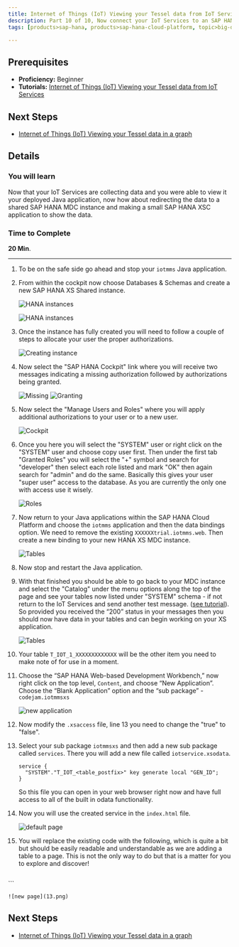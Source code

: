 ```yaml
---
title: Internet of Things (IoT) Viewing your Tessel data from IoT Services through SAP HANA XS
description: Part 10 of 10, Now connect your IoT Services to an SAP HANA MDC instance and show the data using SAP HANA XS
tags: [products>sap-hana, products>sap-hana-cloud-platform, topic>big-data, topic>internet-of-things, tutorial>beginner ]

---
```


## Prerequisites  
 - **Proficiency:** Beginner
 - **Tutorials:** [Internet of Things (IoT) Viewing your Tessel data from IoT Services](http://go.sap.com/developer/tutorials/iot-part9-hcp-services-viewdata.html)

## Next Steps
 - [Internet of Things (IoT) Viewing your Tessel data in a graph](http://go.sap.com/developer/tutorials/iot-part12-hcp-services-xsgraph.html)



## Details
### You will learn  
Now that your IoT Services are collecting data and you were able to view it your deployed Java application, now how about redirecting the data to a shared SAP HANA MDC instance and making a small SAP HANA XSC application to show the data.  


### Time to Complete
**20 Min**.

---

1. To be on the safe side go ahead and stop your `iotmms` Java application.


2. From within the cockpit now choose Databases & Schemas and create a new SAP HANA XS Shared instance. 

    ![HANA instances](1.png)

    ![HANA instances](2.png)

3. Once the instance has fully created you will need to follow a couple of steps to allocate your user the proper authorizations.

	![Creating instance](3.png) 

4. Now select the "SAP HANA Cockpit" link where you will receive two messages indicating a missing authorization followed by authorizations being granted.

	![Missing](4.png) 
	![Granting](5.png) 
	
5. Now select the "Manage Users and Roles" where you will apply additional authorizations to your user or to a new user.

	![Cockpit](6.png) 

6. Once you here you will select the "SYSTEM" user or right click on the "SYSTEM" user and choose copy user first. Then under the first tab "Granted Roles" you will select the "+" symbol and search for "developer" then select each role listed and mark "OK" then again search for "admin" and do the same. Basically this gives your user "super user" access to the database. As you are currently the only one with access use it wisely.

	![Roles](7.png) 

7. Now return to your Java applications within the SAP HANA Cloud Platform and choose the `iotmms` application and then the data bindings option. We need to remove the existing `XXXXXXtrial.iotmms.web`. Then create a  new binding to your new HANA XS MDC instance.

	![Tables](8.png)

7. Now stop and restart the Java application.

8. With that finished you should be able to go back to your MDC instance and select the "Catalog" under the menu options along the top of the page and see your tables now listed under "SYSTEM" schema - if not return to the IoT Services and send another test message. ([see tutorial](http://go.sap.com/developer/tutorials/iot-part7-add-device.html)). So provided you received the “200” status in your messages then you should now have data in your tables and can begin working on your XS application.

	![Tables](9.png) 

9. Your table `T_IOT_1_XXXXXXXXXXXXX` will be the other item you need to make note of for use in a moment. 

10. Choose the “SAP HANA Web-based Development Workbench,” now right click on the top level, `Content`, and choose “New Application”. Choose the “Blank Application” option and the “sub package” - `codejam.iotmmsxs`

	![new application](14.png)

11. Now modify the `.xsaccess` file, line 13 you need to change the "true" to "false".

12. Select your sub package `iotmmsxs` and then add a new sub package called `services`. There you will add a new file called `iotservice.xsodata`.

	```
	service {
	  "SYSTEM"."T_IOT_<table_postfix>" key generate local "GEN_ID";
	}
	```

	So this file you can open in your web browser right now and have full access to all of the built in odata functionality.

13. Now you will use the created service in the `index.html` file.

	![default page](12.png)
 
14. You will replace the existing code with the following, which is quite a bit but should be easily readable and understandable as we are adding a table to a page. This is not the only way to do but that is a matter for you to explore and discover!

	```
<!DOCTYPE HTML> <html> <head>	 <meta http-equiv="X-UA-Compatible" content="IE=edge" />	 <meta charset="UTF-8"/>	 <title>My Sensor Data</title>	 <script id='sap-ui-bootstrap'	 	src='/sap/ui5/1/resources/sap-ui-core.js'	 	data-sap-ui-theme='sap_goldreflection'	 	data-sap-ui-libs='sap.ui.core,sap.ui.commons,sap.ui.table'> 	</script>	 <script language="JavaScript">		 var oModel = new sap.ui.model.odata.ODataModel("/codejam/iotmmsxs/services/iotservice.xsodata/", false);		 var arrayHeaders = new Array();		 oTable = new sap.ui.table.Table("test",{tableId: "tableID", visibleRowCount: 10});		 //Bring the table onto the UI		 oTable.placeAt("sensor_table");		 //Table Column Definitions		 var oMeta = oModel.getServiceMetadata();		 var oControl;		 for ( var i = 0; i < oMeta.dataServices.schema[0].entityType[0].property.length; i++) {		    var property = oMeta.dataServices.schema[0].entityType[0].property[i];		    oControl = new sap.ui.commons.TextField().bindProperty("value",property.name);		    oTable.addColumn(new sap.ui.table.Column({label:new sap.ui.commons.Label({text: property.name}), template: oControl, sortProperty: property.name, filterProperty: property.name, filterOperator: sap.ui.model.FilterOperator.EQ, flexible: true, width: "125px" }));		 }		 oTable.setModel(oModel);		 var sort1 = new sap.ui.model.Sorter("C_TIMESTAMP");		 oTable.bindRows("/<MESSAGE_ID>",sort1);	 </script> </head> <body>      <div id="sensor_table"/> </body> </html>	```

	![new page](13.png)


## Next Steps
 - [Internet of Things (IoT) Viewing your Tessel data in a graph](http://go.sap.com/developer/tutorials/iot-part12-hcp-services-xsgraph.html)

